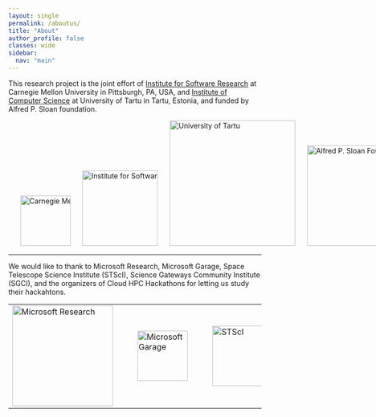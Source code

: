 ```yaml
---
layout: single
permalink: /aboutus/
title: "About"
author_profile: false
classes: wide
sidebar:
  nav: "main"
---
```

<style>
  .ul-1 {
      white-space: nowrap;
      list-style-type: none;
  }
  .li-1 {
    display: inline-block;
  }
</style>
<!-- Based on our empirical study of 14 hackathons including:
- a large-scale corporate hackathon by Microsoft,
- events hosted by universities, and
- events hosted by scientific communities including three hack days at STScI, <br>
we provide a "<strong>hackathon planning kit</strong>" for different types of hackathons as well as other resources which we think are useful for hackathon planning.
<br>

<hr> -->
This research project is the joint effort of [Institute for Software Research][1] at Carnegie Mellon University in Pittsburgh, PA, USA, and [Institute of Computer Science][2] at University of Tartu in Tartu, Estonia, and funded by Alfred P. Sloan foundation.
<div>
<ul class="ul-1">
    <li class="li-1"><img src="/hackathon-planning-kit/images/cmu.jpg" alt="Carnegie Mellon University" style="width: 100px; height: auto;"></li>
    <li class="li-1">&nbsp;&nbsp;&nbsp;&nbsp;</li>
    <li class="li-1"><img src="/hackathon-planning-kit/images/isr.jpg" alt="Institute for Software Research" style="width: 150px; height: auto;"></li>
    <li class="li-1">&nbsp;&nbsp;&nbsp;&nbsp;</li>
    <li class="li-1"><img src="/hackathon-planning-kit/images/tartu.png" alt="University of Tartu" style="width: 250px; height: auto"></li>
    <li class="li-1">&nbsp;&nbsp;&nbsp;&nbsp;</li>
    <li class="li-1"><img src="/hackathon-planning-kit/images/sloan.png" alt="Alfred P. Sloan Foundation" style="width: 200px; height: auto;"></li>
</ul>
</div>

<hr>
<p>We would like to thank to Microsoft Research, Microsoft Garage, Space Telescope Science Institute (STScI), Science Gateways Community Institute (SGCI), and the organizers of Cloud HPC Hackathons for letting us study their hackahtons.</p>
<div style="text-align: center;">
<table style="width: 100%;">
  <tr style="width: 100%;">
    <td><img src="/hackathon-planning-kit/images/msft-research.jpg" alt="Microsoft Research" style="width:200px;height:auto;"></td>
    <td>&nbsp;&nbsp;&nbsp;&nbsp;</td>
    <td><img src="/hackathon-planning-kit/images/msft-garage.jpg" alt="Microsoft Garage" style="width:100px;height:auto;"></td>
    <td>&nbsp;&nbsp;&nbsp;&nbsp;</td>
    <td><img src="/hackathon-planning-kit/images/stsci.jpg" alt="STScI" style="width:120px;height:auto;"></td>
    <td>&nbsp;&nbsp;&nbsp;&nbsp;</td>
    <td><img src="/hackathon-planning-kit/images/sgci.jpg" alt="SGCI" style="width:120px;height:auto;"></td>
  </tr>
</table>
</div>

[1]:  https://www.isri.cmu.edu/
[2]:  https://www.cs.ut.ee/en
